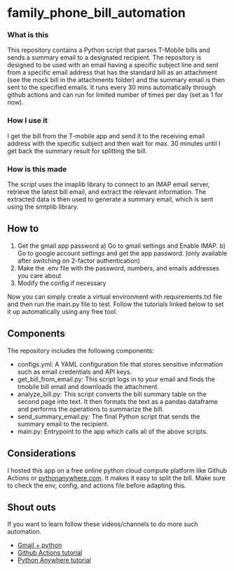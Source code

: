 # family_phone_bill_automation

### What is this

This repository contains a Python script that parses T-Mobile bills and sends a summary email to a designated recipient. The repository is designed to be used with an email having a specific subject line and sent from a specific email address that has the standard bill as an attachment (see the mock bill in the attachments folder) and the summary email is then sent to the specified emails. It runs every 30 mins automatically through github actions and can run for limited number of times per day (set as 1 for now).

### How I use it

I get the bill from the T-mobile app and send it to the receiving email address with the specific subject and then wait for max. 30 minutes until I get back the summary result for splitting the bill.

### How is this made

The script uses the imaplib library to connect to an IMAP email server, retrieve the latest bill email, and extract the relevant information. The extracted data is then used to generate a summary email, which is sent using the smtplib library.

## How to

1. Get the gmail app password
   a) Go to gmail settings and Enable IMAP.
   b) Go to google account settings and get the app password. (only available after switching on 2-factor authentication)
2. Make the .env file with the password, numbers, and emails addresses you care about
3. Modify the config if necessary

Now you can simply create a virtual environment with requirements.txt file and then run the main.py file to test.
Follow the tutorials linked below to set it up automatically using any free tool.

## Components

The repository includes the following components:

- configs.yml: A YAML configuration file that stores sensitive information such as email credentials and API keys.
- get_bill_from_email.py: This script logs in to your email and finds the tmobile bill email and downloads the attachment.
- analyze_bill.py: This script converts the bill summary table on the second page into text. It then formats the text as a pandas dataframe and performs the operations to summarize the bill.
- send_summary_email.py: The final Python script that sends the summary email to the recipient.
- main.py: Entrypoint to the app which calls all of the above scripts.

## Considerations

I hosted this app on a free online python cloud compute platform like Github Actions or [pythonanywhere.com](https://www.pythonanywhere.com/). It makes it easy to split the bill.
Make sure to check the env, config, and actions file before adapting this.

## Shout outs

If you want to learn follow these videos/channels to do more such automation.

- [Gmail + python](https://youtu.be/K21BSZPFIjQ?si=1RTgdKi8G3R6Mo76)
- [Github Actions tutorial](https://youtu.be/PaGp7Vi5gfM?si=YlXAVeVIsx7hy3cR)
- [Python Anywhere tutorial](https://youtu.be/0G8bjcY4lBM?si=CVgiiHVA4V3Q1toW)
